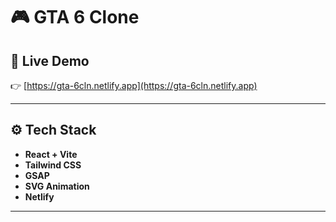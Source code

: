 # 🎮 GTA 6 Clone

## 🚀 Live Demo  
👉 [https://gta-6cln.netlify.app](https://gta-6cln.netlify.app)

---

## ⚙️ Tech Stack

- **React + Vite**  
- **Tailwind CSS**  
- **GSAP**  
- **SVG Animation**  
- **Netlify**

---
